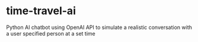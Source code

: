 # time-travel-ai
Python AI chatbot using OpenAI API to simulate a realistic conversation with a user specified person at a set time
